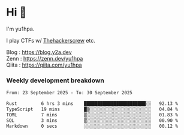 # Hi 👋

I'm yu1hpa.

I play CTFs w/ [Thehackerscrew](https://www.thehackerscrew.team/) etc.

Blog : https://blog.y2a.dev  
Zenn : https://zenn.dev/yu1hpa  
Qiita : https://qiita.com/yu1hpa  

### Weekly development breakdown

<!--START_SECTION:waka-->

```txt
From: 23 September 2025 - To: 30 September 2025

Rust         6 hrs 3 mins    ███████████████████████░░   92.13 %
TypeScript   19 mins         █▒░░░░░░░░░░░░░░░░░░░░░░░   04.84 %
TOML         7 mins          ▒░░░░░░░░░░░░░░░░░░░░░░░░   01.83 %
SQL          3 mins          ▒░░░░░░░░░░░░░░░░░░░░░░░░   00.90 %
Markdown     0 secs          ░░░░░░░░░░░░░░░░░░░░░░░░░   00.12 %
```

<!--END_SECTION:waka-->

